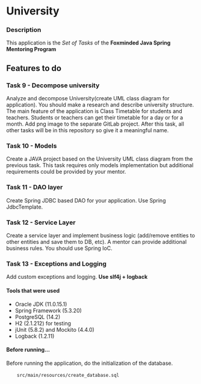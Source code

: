 # University

### Description
This application is the *Set of Tasks* of the **Foxminded Java Spring Mentoring Program**

## Features to do
### Task 9 - Decompose university
Analyze and decompose University(create UML class diagram for application).
You should make a research and describe university structure. 
The main feature of the application is Class Timetable for students and teachers. 
Students or teachers can get their timetable for a day or for a month.
Add png image to the separate GitLab project. 
After this task, all other tasks will be in this repository so give it a meaningful name.

### Task 10 - Models
Create a JAVA project based on the University UML class diagram from the previous task.
This task requires only models implementation but additional requirements could be provided 
by your mentor. 

### Task 11 - DAO layer
Create Spring JDBC based DAO for your application.
Use Spring JdbcTemplate.

### Task 12 - Service Layer
Create a service layer and implement business logic 
(add/remove entities to other entities and save them to DB, etc). 
A mentor can provide additional business rules.
You should use Spring IoC.

### Task 13 - Exceptions and Logging
Add custom exceptions and logging. **Use slf4j + logback**


#### Tools that were used
- Oracle JDK (11.0.15.1) 
- Spring Framework (5.3.20)
- PostgreSQL (14.2) 
- H2 (2.1.212) for testing
- jUnit (5.8.2) and Mockito (4.4.0)
- Logback (1.2.11)

#### Before running...
Before running the application, do the initialization of the database. 

&emsp;&emsp;`src/main/resources/create_database.sql`



